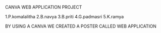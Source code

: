 CANVA WEB APPLICATION PROJECT

1.P.komalalitha
2.B.navya
3.B.priti
4.G.padmasri
5.K.ramya

BY USING A CANVA WE CREATED A POSTER CALLED WEB APPLICATION 

